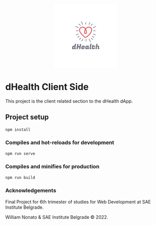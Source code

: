 <p align="center">
<img src="./src/assets/logo_dhealth.png" alt="dHealth Logo">
</p>


# dHealth Client Side

This project is the client related section to the dHealth dApp.

## Project setup
```
npm install
```

### Compiles and hot-reloads for development
```
npm run serve
```

### Compiles and minifies for production
```
npm run build
```

### Acknowledgements

Final Project for 6th trimester of studies for Web Development at SAE Institute Belgrade.

William Nonato & SAE Institute Belgrade &copy; 2022.
